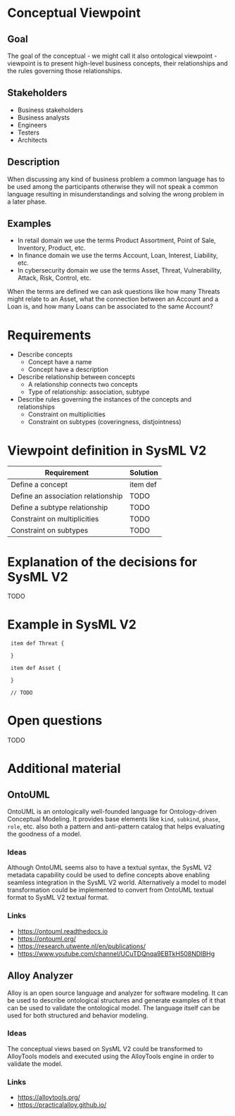 # Conceptual Viewpoint 

## Goal

The goal of the conceptual - we might call it also ontological viewpoint - viewpoint is to present high-level business concepts, their relationships and the rules governing those relationships.

## Stakeholders 

- Business stakeholders
- Business analysts
- Engineers
- Testers
- Architects

## Description

When discussing any kind of business problem a common language has to be used among the participants otherwise they will not speak a common language resulting in misunderstandings and solving the wrong problem in a later phase.

## Examples 

- In retail domain we use the terms Product Assortment, Point of Sale, Inventory, Product, etc.
- In finance domain we use the terms Account, Loan, Interest, Liability, etc.
- In cybersecurity domain we use the terms Asset, Threat, Vulnerability, Attack, Risk, Control, etc.

When the terms are defined we can ask questions like how many Threats might relate to an Asset, what 
the connection between an Account and a Loan is, and how many Loans can be associated to the same Account?

# Requirements

- Describe concepts
  - Concept have a name
  - Concept have a description
- Describe relationship between concepts 
  - A relationship connects two concepts
  - Type of relationship: association, subtype
- Describe rules governing the instances of the concepts and relationships
  - Constraint on multiplicities
  - Constraint on subtypes (coveringness, distjointness)

# Viewpoint definition in SysML V2

| Requirement | Solution |
| ----------- | -------  |
| Define a concept | item def |
| Define an association relationship | TODO |
| Define a subtype relationship | TODO |
| Constraint on multiplicities | TODO |
| Constraint on subtypes | TODO | 

# Explanation of the decisions for SysML V2

TODO

# Example in SysML V2

```
 item def Threat {

 }

 item def Asset {

 }

 // TODO

```

# Open questions

TODO

# Additional material

## OntoUML

OntoUML is an ontologically well-founded language for Ontology-driven Conceptual Modeling. It provides base elements like `kind`, `subkind`, `phase`, `role`, etc. also both a pattern and anti-pattern catalog that helps evaluating the goodness of a model.

### Ideas

Although OntoUML seems also to have a textual syntax, the SysML V2 metadata capability could be used to define concepts above enabling seamless integration in the SysML V2 world. Alternatively a model to model transformation could be implemented to convert from OntoUML textual format to SysML V2 textual format.

### Links

- https://ontouml.readthedocs.io
- https://ontouml.org/
- https://research.utwente.nl/en/publications/
- https://www.youtube.com/channel/UCuTDQnqa9EBTkH508NDIBHg

## Alloy Analyzer

Alloy is an open source language and analyzer for software modeling. It can be used to describe ontological structures and generate examples of it that can be used to validate the ontological model. The language itself can be used for both structured and behavior modeling.

### Ideas

The conceptual views based on SysML V2 could be transformed to AlloyTools models and executed using the AlloyTools engine in order to validate the model.

### Links

- https://alloytools.org/
- https://practicalalloy.github.io/